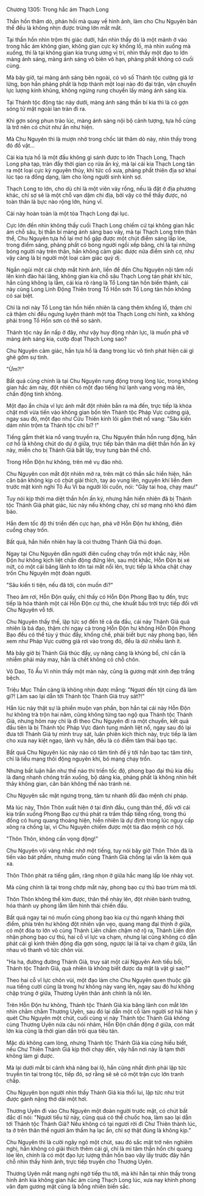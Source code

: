 




Chương 1305: Trong hắc ám Thạch Long


Thần hồn thăm dò, phản hồi mà quay về hình ảnh, làm cho Chu Nguyên bản thể đều là không nhịn được trừng lớn mắt mắt.

Tại thần hồn nhìn trộm thị giác dưới, hắn nhìn thấy đó là một mảnh ở vào trong hắc ám không gian, không gian cực kỳ khổng lồ, mà nhìn xuống mà xuống, thì là tại không gian kia trung ương vị trí, nhìn thấy một đạo to lớn màng ánh sáng, màng ánh sáng vô biên vô hạn, phảng phất không có cuối cùng.

Mà bây giờ, tại màng ánh sáng bên ngoài, có vô số Thánh tộc cường giả lơ lửng, bọn hắn phảng phất là hợp thành một loại nào đó đại trận, vận chuyển lực lượng kinh khủng, không ngừng rung chuyển lấy màng ánh sáng kia.

Tại Thánh tộc động tác này dưới, màng ánh sáng thần bí kia thì là có gợn sóng từ mặt ngoài lan tràn đi ra.

Khi gợn sóng phun trào lúc, màng ánh sáng nội bộ cảnh tượng, tựa hồ cũng là trở nên có chút như ẩn như hiện.

Mà Chu Nguyên thì là mượn nhờ trong chốc lát thăm dò này, nhìn thấy trong đó đồ vật...

Cái kia tựa hồ là một đầu không gì sánh được to lớn Thạch Long, Thạch Long pha tạp, tràn đầy thời gian cọ rửa ấn ký, mà lại cái kia Thạch Long tản ra một loại cực kỳ nguyên thủy, khí tức cổ xưa, phảng phất thiên địa sơ khai lúc tạo ra đồng dạng, làm cho lòng người sinh kính sợ.

Thạch Long to lớn, cho dù chỉ là một viên vảy rồng, nếu là đặt ở địa phương khác, chỉ sợ sẽ là một chỗ vạn dặm chi địa, bởi vậy có thể thấy được, nó toàn thân là bực nào rộng lớn, hùng vĩ.

Cái này hoàn toàn là một tòa Thạch Long đại lục.

Cực lớn đến nhìn không thấy cuối Thạch Long chiếm cứ tại không gian hắc ám chỗ sâu, bị thần bí màng ánh sáng bao vây, mà tại Thạch Long trên thân thể, Chu Nguyên tựa hồ lại mơ hồ gặp được một chút điểm sáng lấp lóe, trong điểm sáng, phảng phất có bóng người ngồi xếp bằng, chỉ là tại những bóng người này trên thân, hắn không cảm giác được nửa điểm sinh cơ, như vậy càng là bị người một loại cảm giác quỷ dị.

Ngắn ngủi một cái chớp mắt hình ảnh, liền để đến Chu Nguyên nội tâm nổi lên kinh đào hải lãng, không gian kia chỗ sâu Thạch Long tán phát khí tức, hắn cũng không lạ lẫm, cái kia rõ ràng là Tổ Long tàn hồn biến thành, cái này cùng Long Linh Động Thiên trong Tổ Hồn sơn Tổ Long tàn hồn không có sai biệt.

Chỉ là nơi này Tổ Long tàn hồn hiển nhiên là càng thêm khổng lồ, thậm chí cả thậm chí đều ngưng luyện thành một tòa Thạch Long chi hình, xa không phải trong Tổ Hồn sơn có thể so sánh.

Thánh tộc này ẩn nấp ở đây, như vậy huy động nhân lực, là muốn phá vỡ màng ánh sáng kia, cướp đoạt Thạch Long sao?

Chu Nguyên cảm giác, hắn tựa hồ là đang trong lúc vô tình phát hiện cái gì ghê gớm sự tình.

"Ừm?!"

Bất quá cũng chính là tại Chu Nguyên rung động trong lòng lúc, trong không gian hắc ám này, đột nhiên có một đạo tiếng hừ lạnh vang vọng mà lên, chấn động tinh không.

Một đạo ẩn chứa vĩ lực ánh mắt đột nhiên bắn ra mà đến, trực tiếp là khóa chặt mới vừa tiến vào không gian bốn tên Thánh tộc Pháp Vực cường giả, ngay sau đó, một đạo như Cửu Thiên kinh lôi gầm thét nổ vang: "Sâu kiến dám nhìn trộm ta Thánh tộc chi bí? !"

Tiếng gầm thét kia nổ vang truyền ra, Chu Nguyên thần hồn rung động, hắn cơ hồ là không chút do dự ở giữa, trực tiếp bản thân ma diệt thần hồn ấn ký này, miễn cho bị Thánh Giả bắt lấy, truy tung bản thể chỗ.

Trong Hỗn Độn hư không, trên mê vụ đảo nhỏ.

Chu Nguyên con mắt đột nhiên mở ra, trên mặt có thần sắc hiển hiện, hắn căn bản không kịp có chút giải thích, tay áo vung lên, nguyên khí liền đem trước mặt kinh nghi Tô Ấu Vi ba người lôi cuốn, nói: "Gây tai hoạ, chạy mau!"

Tuy nói kịp thời ma diệt thần hồn ấn ký, nhưng hắn hiển nhiên đã bị Thánh tộc Thánh Giả phát giác, lúc này nếu không chạy, chỉ sợ mạng nhỏ khó đảm bảo.

Hắn đem tốc độ thi triển đến cực hạn, phá vỡ Hỗn Độn hư không, điên cuồng chạy trốn.

Bất quá, hắn hiển nhiên hay là coi thường Thánh Giả thủ đoạn.

Ngay tại Chu Nguyên dẫn người điên cuồng chạy trốn một khắc này, Hỗn Độn hư không kịch liệt chấn động đứng lên, sau một khắc, Hỗn Độn bị xé nứt, có một cái băng lãnh to lớn tai mắt nổi lên, trực tiếp là khóa chặt chạy trốn Chu Nguyên một đoàn người.

"Sâu kiến ti tiện, nếu đã tới, còn muốn đi?"

Theo âm rơi, Hỗn Độn quấy, chỉ thấy có Hỗn Độn Phong Bạo tụ đến, trực tiếp là hóa thành một cái Hỗn Độn cự thủ, che khuất bầu trời trực tiếp đối với Chu Nguyên vỗ tới.

Chu Nguyên thấy thế, lập tức sợ đến tê cả da đầu, cái này Thánh Giả quả nhiên là bá đạo, thậm chí ngay cả trong Hỗn Độn hư không Hỗn Độn Phong Bạo đều có thể tùy ý thúc đẩy, khống chế, phải biết bực này phong bạo, liền xem như Pháp Vực cường giả rơi vào trong đó, đều là dữ nhiều lành ít.

Mà bây giờ bị Thánh Giả thúc đẩy, uy năng càng là khủng bố, chỉ cần là nhiễm phải mảy may, hẳn là chết không có chỗ chôn.

Võ Dao, Tô Ấu Vi nhìn thấy một màn này, cũng là gương mặt xinh đẹp trắng bệch.

Triệu Mục Thần càng là không nhịn được mắng: "Ngươi đến tột cùng đã làm gì?! Làm sao lại dẫn tới Thánh tộc Thánh Giả truy sát?!"

Hắn lúc này thật sự là phiền muộn vạn phần, bọn hắn tại cái này Hỗn Độn hư không trà trộn hai năm, cũng không từng tao ngộ qua Thánh tộc Thánh Giả, nhưng hôm nay chỉ là đi theo Chu Nguyên đi ra một chuyến, kết quả đầu tiên là bị Thánh tộc Pháp Vực đánh tung mãnh liệt nổ, ngay sau đó lại đưa tới Thánh Giả tự mình truy sát, luân phiên kích thích này, trực tiếp là làm cho xưa nay kiệt ngạo, lãnh vụ hắn, đều là có điểm tâm thái bạo tạc.

Bất quá Chu Nguyên lúc này nào có tâm tình để ý tới hắn bạo tạc tâm tính, chỉ là liều mạng thôi động nguyên khí, bỏ mạng chạy trốn.

Nhưng bất luận hắn như thế nào thi triển tốc độ, phong bạo đại thủ kia đều là đang nhanh chóng trấn xuống, bộ dáng kia, phảng phất là không nhìn hết thảy không gian, căn bản không thể nào tránh né.

Chu Nguyên sắc mặt ngưng trọng, tâm tư nhanh đổi đào mệnh chi pháp.

Mà lúc này, Thôn Thôn xuất hiện ở tại đỉnh đầu, cung thân thể, đối với cái kia trấn xuống Phong Bạo cự thú phát ra trầm thấp tiếng rống, trong thú đồng có hung quang thoáng hiện, hiển nhiên là dự định trong lúc nguy cấp xông ra chống lại, vì Chu Nguyên chiếm được một tia đào mệnh cơ hội.

"Thôn Thôn, không cần vọng động!"

Chu Nguyên vội vàng nhắc nhở một tiếng, tuy nói bây giờ Thôn Thôn đã là tiến vào bát phẩm, nhưng muốn cùng Thánh Giả chống lại vẫn là kém quá xa.

Thôn Thôn phát ra tiếng gầm, răng nhọn ở giữa hắc mang lấp lóe nhảy vọt.

Mà cũng chính là tại trong chớp mắt này, phong bạo cự thủ bao trùm mà tới.

Thôn Thôn không thể kìm được, thân thể nhảy lên, đột nhiên bành trướng, hóa thành uy phong lẫm lẫm hình thái chiến đấu.

Bất quá ngay tại nó muốn cùng phong bạo kia cự thủ ngạnh kháng thời điểm, phía trên hư không đột nhiên vặn vẹo, quang mang đại thịnh ở giữa, có một đóa to lớn vô cùng Thánh Liên chầm chậm nở rộ ra, Thánh Liên đón nhận phong bạo cự thủ, hai cỗ vĩ lực va chạm, nhưng lại cũng không có dẫn phát cái gì kinh thiên động địa gợn sóng, ngược lại là tại va chạm ở giữa, lẫn nhau vô thanh vô tức chôn vùi.

"Ha ha, đường đường Thánh Giả, truy sát một cái Nguyên Anh tiểu bối, Thánh tộc Thánh Giả, quả nhiên là không biết được da mặt là vật gì sao?"

Theo hai cỗ vĩ lực chôn vùi, một đạo làm cho Chu Nguyên quen thuộc già nua tiếng cười cũng là trong hư không này vang lên, ngay sau đó hư không chập trùng ở giữa, Thương Uyên thân ảnh chính là nổi lên.

Trên Hỗn Độn hư không, Thánh tộc Thánh Giả kia băng lãnh con mắt lớn nhìn chằm chằm Thương Uyên, sau đó lại dẫn một cỗ làm người sợ hãi hàn ý quét Chu Nguyên một chút, cuối cùng vị này Thánh tộc Thánh Giả không cùng Thương Uyên nửa câu nói nhảm, Hỗn Độn chấn động ở giữa, con mắt lớn kia cũng là thời gian dần trôi qua tiêu tán.

Mặc dù không cam lòng, nhưng Thánh tộc Thánh Giả kia cũng hiểu biết, nếu Chư Thiên Thánh Giả kịp thời chạy đến, vậy hắn nơi này là tạm thời không làm gì được.

Mà lại dưới mắt bí cảnh khả năng bại lộ, hắn cũng nhất định phải lập tức truyền tin tại trong tộc, tiếp đó, sợ rằng sẽ sẽ có một trận cực lớn tranh chấp.

Chu Nguyên bọn người nhìn thấy Thánh Giả kia thối lui, lập tức như trút được gánh nặng thở dài một hơi.

Thương Uyên đi vào Chu Nguyên một đoàn người trước mặt, có chút bất đắc dĩ nói: "Ngươi tiểu tử này, cũng quá có thể chuốc họa, làm sao lại dẫn tới Thánh tộc Thánh Giả? Nếu không có tại ngươi rời đi Chư Thiên thành lúc, ta ở trên thân thể ngươi âm thầm hạ lạc ấn, chỉ sợ thật đúng là không kịp."

Chu Nguyên thì là cười ngây ngô một chút, sau đó sắc mặt trở nên nghiêm nghị, hắn không có giải thích thêm cái gì, chỉ là mi tâm thần hồn chi quang lóe lên, chính là có một đạo lực lượng thần hồn bao vây lấy trước đây hắn chỗ nhìn thấy hình ảnh, trực tiếp truyền cho Thương Uyên.

Thương Uyên mắt mang nghi ngờ tiếp thu tới, mà khi hắn tại nhìn thấy trong hình ảnh kia không gian hắc ám cùng Thạch Long lúc, xưa nay khinh phong vân đạm gương mặt cũng là bỗng nhiên biến sắc.





